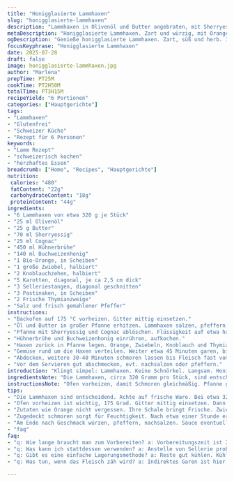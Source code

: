 ```yaml
---
title: "Honigglasierte Lammhaxen"
slug: "honigglasierte-lammhaxen"
description: "Lammhaxen in Olivenöl und Butter angebraten, mit Sherryessig und Cognac abgelöscht. Haxen schmoren in Hühnerbrühe und Buchweizenhonig mit Orangen, Zwiebeln und Knoblauch. Karotten, Sellerie und Pastinaken kommen später dazu. Langsames Garen bei 175 °C für zartes, karamellisiertes Fleisch. Schöne Balance aus süß und herb. Würzig, saftig. Ohne Nüsse, Laktose, Gluten, Eier. "
metaDescription: "Honigglasierte Lammhaxen. Zart und würzig, mit Orangen, Zwiebeln und Knoblauch. Perfekt für Sonntagsessen. Zeit für Genuss."
ogDescription: "Genieße honigglasierte Lammhaxen. Zart, süß und herb. Ideal zum Schmoren. Guten Appetit mit einem Stück Schweiz auf dem Tisch."
focusKeyphrase: "Honigglasierte Lammhaxen"
date: 2025-07-28
draft: false
image: honigglasierte-lammhaxen.jpg
author: "Marlena"
prepTime: PT25M
cookTime: PT2H50M
totalTime: PT3H15M
recipeYield: "6 Portionen"
categories: ["Hauptgerichte"]
tags:
- "Lammhaxen"
- "Glutenfrei"
- "Schweizer Küche"
- "Rezept für 6 Personen"
keywords:
- "Lamm Rezept"
- "schweizerisch kochen"
- "herzhaftes Essen"
breadcrumb: ["Home", "Recipes", "Hauptgerichte"]
nutrition: 
 calories: "480"
 fatContent: "22g"
 carbohydrateContent: "18g"
 proteinContent: "44g"
ingredients:
- "6 Lammhaxen von etwa 320 g je Stück"
- "25 ml Olivenöl"
- "25 g Butter"
- "70 ml Sherryessig"
- "25 ml Cognac"
- "450 ml Hühnerbrühe"
- "140 ml Buchweizenhonig"
- "1 Bio-Orange, in Scheiben"
- "1 große Zwiebel, halbiert"
- "2 Knoblauchzehen, halbiert"
- "5 Karotten, diagonal, je ca 2,5 cm dick"
- "3 Selleriestangen, diagonal geschnitten"
- "3 Pastinaken, in Scheiben"
- "2 Frische Thymianzweige"
- "Salz und frisch gemahlener Pfeffer"
instructions:
- "Backofen auf 175 °C vorheizen. Gitter mittig einsetzen."
- "Öl und Butter in großer Pfanne erhitzen. Lammhaxen salzen, pfeffern, rundherum braun anbraten. Herausnehmen, beiseitestellen."
- "Pfanne mit Sherryessig und Cognac ablöschen. Flüssigkeit auf etwa halb reduzieren lassen."
- "Hühnerbrühe und Buchweizenhonig einrühren, aufkochen."
- "Haxen zurück in Pfanne legen. Orange, Zwiebeln, Knoblauch und Thymian dazugeben. 1 Stunde im Ofen schmoren. Dabei mehrmals mit Sud übergießen."
- "Gemüse rund um die Haxen verteilen. Weiter etwa 45 Minuten garen, bis das Fleisch karamellisiert ansetzt."
- "Abdecken, weitere 30-40 Minuten schmoren lassen bis Fleisch fast vom Knochen fällt und Gemüse weich ist."
- "Vor dem Servieren gut abschmecken, evt. nachsalzen oder pfeffern."
introduction: "Klingt simpel: Lammhaxen. Keine Schnörkel. Langsam. Honig nimmt Schärfe. Haxen brauchen Zeit. Schmoren bringt Zartheit. Dazu Gemüse, das mitzieht. Kein Firlefanz. Intensiv. Bastet mit Orangen eine leichte Säure. Knoblauch und Zwiebeln für Grundtiefe. Sherryessig knackig, Cognac rundet. Alles zusammen. Kein Hektik. Ofen ist Geheimnis. Regelmäßig begießen. Energie sparen? Nee, Geduld. Wer Zeit hat, mag es so. Immer wieder rühren. Manche mögen Kräuter. Thymian dabei. Nicht zu viel. Salz und Pfeffer am Ende. So bleibt's natürlich. Einfach, aber vielschichtig. Rustikal. Lammgeschmack traut sich raus. Nicht nur Tisch, auch Seele freut. Kein Nüsse, keine Milch, Gluten auch nicht. Jeder kann zugreifen. Perfekt für Sonntag. "
ingredientsNote: "Die Lammhaxen, circa 320 Gramm pro Stück, sind entscheidend. Frisch, ohne Haut, mit etwas Fleisch rundum. Olivenöl und Butter verbinden zwei Fettarten, helfen beim Braten und Aroma. Sherryessig nimmt weniger Säure als Weißweinessig, mild und charaktervoll. Statt Weinbrand Cognac, etwas runder, feiner. Brühe nicht zu salzig, sonst Fleisch verliert Saft. Honig sortenrein: Buchweizen ist dunkel, kräftig, perfekte Süße. Orange bringt unerwartete Frische, mit Schale, nicht bitter. Zwiebeln und Knoblauch gibt Grundaroma, aber nicht zu klein schneiden. Karotten, Sellerie, Pastinaken in 2,5 cm Scheiben, wichtig fürs Garzeitgleichgewicht. Thymian ersetzen mit Rosmarin oder Lavendel, falls gewünscht. Salz nicht sparsam. Pfeffer frisch. "
instructionsNote: "Ofen vorheizen, damit Schmoren gleichmäßig. Pfanne gut vorheizen, Haxen anbraten für Kruste, dann kurz raus. Ablöschen ist das Herzstück, reduziere abgekühlt nicht zu lange, sonst zu trocken. Brühe und Honig einrühren, rühren bis Honig schmilzt, nicht anbrennen. Orange, Zwiebeln, Knoblauch immer mit rein, bringt Höhen und Tiefen. Während 1 Stunde oft übergießen, Lamm braucht Liebe. Gemüse erst später, damit nicht matschig. Kohärenz bei Temperatur, Backofentür wenig öffnen. Abdecken mit Deckel oder Alufolie, verhindert Austrocknung. Zum Schluss Deckel abnehmen, entwickelt sich Würze, alles karamellisiert. Achtung: nicht verbrennen lassen. Fleisch sollte weich genug sein, fast vom Knochen fallen. Immer wieder salzen und pfeffern zum Schluss. Gegebenenfalls Sauce vor dem Servieren reduzieren."
tips:
- "Die Lammhaxen sind entscheidend. Achte auf frische Ware. Bei etwa 320 Gramm pro Stück, damit alles gleichmäßig gart. Für Braten Nutzung von Olivenöl und Butter. Beides kombiniert gut für das Aroma. Sherryessig bringt milde Säure. Denke an den Cognac. Für eine rundere Note. Brühe nicht zu salzig, sorgt für Saftigkeit."
- "Ofen vorheizen ist wichtig, 175 Grad. Gitter mittig einsetzen. Dann Pfanne gut erhitzen. Haxen rundum anbraten für eine Kruste. Nach dem Anbraten herausnehmen. Ablöschen ist essenziell. Flüssigkeit reduzieren, nicht zu lange. Ansonsten wird Fleisch trocken. Brühe und Honig gut vermischen."
- "Zutaten wie Orange nicht vergessen. Ihre Schale bringt Frische. Zwiebeln und Knoblauch sind Basisaroma, ohne klein schneiden. Gemüse wie Karotten später dazu geben. Verhindert Matschigkeit. Garzeiten im Blick haben. Temp kontrollieren, Ofentür kaum öffnen. Sorgfalt zahlt sich aus."
- "Zugedeckt schmoren sorgt für Feuchtigkeit. Nach etwa einer Stunde erst das Gemüse, das gleichmäßig gart. Letztlich abdecken. Nach 30 Minuten die letzten 30-40 Minuten garen lassen. Karamellisierung ist wichtig. Ach achte auf die Textur des Fleisches. Fast vom Knochen fallen, aber nicht zerfallen."
- "Am Ende nach Geschmack würzen, pfeffern, nachsalzen. Sauce eventuell eindicken vor dem Servieren. Varianten sind spannend, Fenchel für Anisnote, statt Sellerie. Honig oder Limette für andere Süße und Säure. Gewürze können variieren. Wer mag, Rinderfond statt Hühnerbrühe."
- "faq"
faq:
- "q: Wie lange braucht man zum Vorbereiten? a: Vorbereitungszeit ist 25 Minuten. Garzeit insgesamt 2 Stunden und 50 Minuten. So über drei Stunden vom Start bis zum Essen. Am besten gleich alles bereit stellen. Früh anfangen, Zeit nehmen, dann klappt es."
- "q: Was kann ich stattdessen verwenden? a: Anstelle von Sellerie probiere Fenchel. Der gibt Anisnote. Für eine mildere Süße nimmt man Ahornsirup oder Limette. Auch Chili geben einen schärferen Kick, kann gut mitgaren. Mein Tipp."
- "q: Gibt es eine einfache Lagerungsmethode? a: Reste gut kühlen. Kühl lagern, im Kühlschrank bis zu drei Tage. Vor dem Essen gut aufwärmen. Sie können auch einfrieren. Länger haltbar, aber auch Einbußen im Geschmack. Das ist der Deal."
- "q: Was tun, wenn das Fleisch zäh wird? a: Indirektes Garen ist hier wichtig. Temperatur im Ofen sollte konstant sein. Zudecken ist nötig, um Austrocknung zu vermeiden. Wenn es nicht wird, kürzer garen. Geduld ist wichtig. Dann klappt es."

---
```

